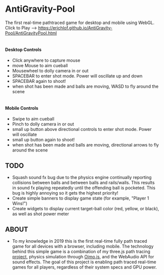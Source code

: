 # AntiGravity-Pool
The first real-time pathtraced game for desktop and mobile using WebGL. <br>
Click to Play --> https://erichlof.github.io/AntiGravity-Pool/AntiGravityPool.html
<br> <br>

<h4>Desktop Controls</h4>

* Click anywhere to capture mouse
* move Mouse to aim cueball
* Mousewheel to dolly camera in or out
* SPACEBAR to enter shot mode.  Power will oscillate up and down
* SPACEBAR again to shoot!
* when shot has been made and balls are moving, WASD to fly around the scene
<br><br>

<h4>Mobile Controls</h4>

* Swipe to aim cueball
* Pinch to dolly camera in or out
* small up button above directional controls to enter shot mode.  Power will oscillate
* small up button again to shoot!
* when shot has been made and balls are moving, directional arrows to fly around the scene

<h2>TODO</h2>

* Squash sound fx bug due to the physics engine continually reporting collisions between balls and between balls and rails/walls. This results in sound fx playing repeatedly until the offending ball is pocketed. This bug is highly annoying so it gets the highest priority!
* Create simple banners to display game state (for example, "Player 1 Wins!")
* Create widgets to display current target-ball color (red, yellow, or black), as well as shot power meter<br>

<h2>ABOUT</h2>

* To my knowledge in 2019 this is the first real-time fully path traced game for all devices with a browser, including mobile. The technology behind this simple game is a combination of my three.js path tracing [project](https://github.com/erichlof/THREE.js-PathTracing-Renderer), physics simulation through [Oimo.js](https://github.com/lo-th/Oimo.js), and the WebAudio API for sound effects.  The goal of this project is enabling path traced real-time games for all players, regardless of their system specs and GPU power. <br>
